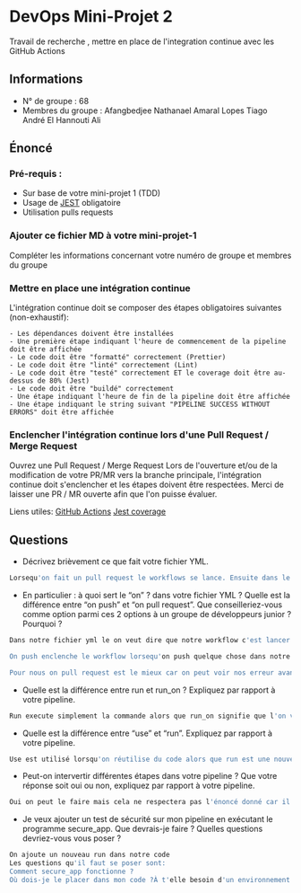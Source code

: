# DevOps Mini-Projet 2

Travail de recherche , mettre en place de l'integration continue avec les GitHub Actions

## Informations

- N° de groupe : 68
- Membres du groupe :
  Afangbedjee Nathanael
  Amaral Lopes Tiago André
  El Hannouti Ali

## Énoncé

### Pré-requis :

- Sur base de votre mini-projet 1 (TDD)
- Usage de [JEST](https://jestjs.io/docs/getting-started) obligatoire
- Utilisation pulls requests

### Ajouter ce fichier MD à votre mini-projet-1

Compléter les informations concernant votre numéro de groupe et membres du groupe

### Mettre en place une intégration continue

L'intégration continue doit se composer des étapes obligatoires suivantes (non-exhaustif):

    - Les dépendances doivent être installées
    - Une première étape indiquant l'heure de commencement de la pipeline doit être affichée
    - Le code doit être "formatté" correctement (Prettier)
    - Le code doit être "linté" correctement (Lint)
    - Le code doit être "testé" correctement ET le coverage doit être au-dessus de 80% (Jest)
    - Le code doit être "buildé" correctement
    - Une étape indiquant l'heure de fin de la pipeline doit être affichée
    - Une étape indiquant le string suivant "PIPELINE SUCCESS WITHOUT ERRORS" doit être affichée

### Enclencher l'intégration continue lors d'une Pull Request / Merge Request

Ouvrez une Pull Request / Merge Request
Lors de l'ouverture et/ou de la modification de votre PR/MR vers la branche principale, l'intégration continue doit s'enclencher et les étapes doivent être respectées.
Merci de laisser une PR / MR ouverte afin que l'on puisse évaluer.

Liens utiles:
[GitHub Actions](https://docs.github.com/fr/actions)
[Jest coverage](https://www.valentinog.com/blog/jest-coverage/)

## Questions

- Décrivez brièvement ce que fait votre fichier YML.

```bash
Lorsequ'on fait un pull request le workflows se lance. Ensuite dans le fichier yml on fait un checkout du code nodeJs et on intègre l'environnement nodeJs. Par après on installe les dépendances et on execute toutes les commandes en commençant par heure de début de la pipeline et en finissant par un message qui indique qu'il n'y a pas d'erreur. 
```

- En particulier : à quoi sert le “on” ? dans votre fichier YML ? Quelle est la différence entre “on push” et “on pull request”. Que conseilleriez-vous comme option parmi ces 2 options à un groupe de développeurs junior ? Pourquoi ?

```bash
Dans notre fichier yml le on veut dire que notre workflow c'est lancer 

On push enclenche le workflow lorsequ'on push quelque chose dans notre code et on pull request veut dire qu'il s'active quand l'on fait un pull dans notre code 

Pour nous on pull request est le mieux car on peut voir nos erreur avant de merge
```

- Quelle est la différence entre run et run_on ? Expliquez par rapport à votre pipeline.

```bash
Run execute simplement la commande alors que run_on signifie que l'on va l'exécuter sur un environnement bien précis 
```

- Quelle est la différence entre “use” et “run”. Expliquez par rapport à votre pipeline.

```bash
Use est utilisé lorsqu'on réutilise du code alors que run est une nouvelle commande que l'on va écrire
```

- Peut-on intervertir différentes étapes dans votre pipeline ? Que votre réponse soit oui ou non, expliquez par rapport à votre pipeline.

```bash
Oui on peut le faire mais cela ne respectera pas l'énoncé donné car il est nécessaire d'avoir l'heure de debut de la pipeline après l'installation des dépendances et avoir l'heure de fin de la pipeline en fin de code
```

- Je veux ajouter un test de sécurité sur mon pipeline en exécutant le programme secure_app. Que devrais-je faire ? Quelles questions devriez-vous vous poser ?

```bash
On ajoute un nouveau run dans notre code
Les questions qu'il faut se poser sont:
Comment secure_app fonctionne ?
Où dois-je le placer dans mon code ?À t'elle besoin d'un environnement différents que celui que j'utilise ? 
```
